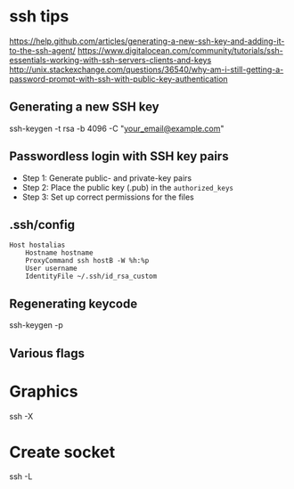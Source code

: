 # ssh tips

https://help.github.com/articles/generating-a-new-ssh-key-and-adding-it-to-the-ssh-agent/
https://www.digitalocean.com/community/tutorials/ssh-essentials-working-with-ssh-servers-clients-and-keys
http://unix.stackexchange.com/questions/36540/why-am-i-still-getting-a-password-prompt-with-ssh-with-public-key-authentication

## Generating a new SSH key

ssh-keygen -t rsa -b 4096 -C "your_email@example.com"

## Passwordless login with SSH key pairs

- Step 1: Generate public- and private-key pairs 
- Step 2: Place the public key (.pub) in the `authorized_keys`
- Step 3: Set up correct permissions for the files 

## .ssh/config

~~~~
Host hostalias
    Hostname hostname
    ProxyCommand ssh hostB -W %h:%p
    User username
    IdentityFile ~/.ssh/id_rsa_custom
~~~~


## Regenerating keycode
ssh-keygen -p

## Various flags

# Graphics
ssh -X

# Create socket
ssh -L 
